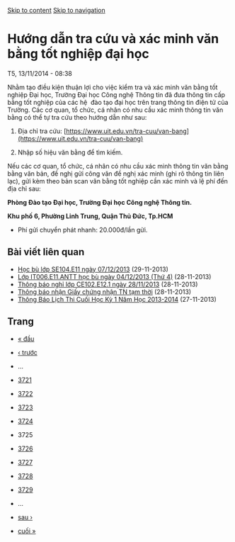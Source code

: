 [Skip to content](https://daa.uit.edu.vn/thongbao/huong-dan-tra-cuu-va-xac-minh-van-bang-tot-nghiep-dai-hoc?page=3724#main)
 [Skip to navigation](https://daa.uit.edu.vn/thongbao/huong-dan-tra-cuu-va-xac-minh-van-bang-tot-nghiep-dai-hoc?page=3724#main-nav)

Hướng dẫn tra cứu và xác minh văn bằng tốt nghiệp đại học
=========================================================

T5, 13/11/2014 - 08:38

Nhằm tạo điều kiện thuận lợi cho việc kiểm tra và xác minh văn bằng tốt nghiệp Đại học, Trường Đại học Công nghệ Thông tin đã đưa thông tin cấp bằng tốt nghiệp của các hệ  đào tạo đại học trên trang thông tin điện tử của Trường. Các cơ quan, tổ chức, cá nhân có nhu cầu xác minh thông tin văn bằng có thể tự tra cứu theo hướng dẫn như sau:

1.  Địa chỉ tra cứu: [https://www.uit.edu.vn/tra-cuu/van-bang](https://www.uit.edu.vn/tra-cuu/van-bang)
    
2.  Nhập số hiệu văn bằng để tìm kiếm.

Nếu các cơ quan, tổ chức, cá nhân có nhu cầu xác minh thông tin văn bằng bằng văn bản, đề nghị gửi công văn đề nghị xác minh (ghi rõ thông tin liên lạc), gửi kèm theo bản scan văn bằng tốt nghiệp cần xác minh và lệ phí đến địa chỉ sau:  

**Phòng Đào tạo Đại học, Trường Đại học Công nghệ Thông tin.**

**Khu phố 6, Phường Linh Trung, Quận Thủ Đức, Tp.HCM**

*   Phí gửi chuyển phát nhanh: 20.000đ/lần gửi.

Bài viết liên quan
------------------

*   [Học bù lớp SE104.E11 ngày 07/12/2013](https://daa.uit.edu.vn/thongbao/hoc-bu-lop-se104e11-ngay-07122013)
     (29-11-2013)
*   [Lớp IT006.E11.ANTT học bù ngày 04/12/2013 (Thứ 4)](https://daa.uit.edu.vn/thongbao/lop-it006e11antt-hoc-bu-ngay-04122013-thu-4)
     (28-11-2013)
*   [Thông báo nghỉ lớp CE102.E12.1 ngày 28/11/2013](https://daa.uit.edu.vn/thongbao/thong-bao-nghi-lop-ce102e121-ngay-28112013)
     (28-11-2013)
*   [Thông báo nhận Giấy chứng nhận TN tạm thời](https://daa.uit.edu.vn/thongbao/thong-bao-nhan-giay-chung-nhan-tn-tam-thoi)
     (28-11-2013)
*   [Thông Báo Lịch Thi Cuối Học Kỳ 1 Năm Học 2013-2014](https://daa.uit.edu.vn/thongbao/thong-bao-lich-thi-cuoi-hoc-ky-1-nam-hoc-2013-2014)
     (27-11-2013)

Trang
-----

*   [« đầu](https://daa.uit.edu.vn/thongbao/huong-dan-tra-cuu-va-xac-minh-van-bang-tot-nghiep-dai-hoc "Đến trang đầu tiên")
    
*   [‹ trước](https://daa.uit.edu.vn/thongbao/huong-dan-tra-cuu-va-xac-minh-van-bang-tot-nghiep-dai-hoc?page=3723 "Đến trang kế trước")
    
*   …
*   [3721](https://daa.uit.edu.vn/thongbao/huong-dan-tra-cuu-va-xac-minh-van-bang-tot-nghiep-dai-hoc?page=3720 "Đến trang 3721")
    
*   [3722](https://daa.uit.edu.vn/thongbao/huong-dan-tra-cuu-va-xac-minh-van-bang-tot-nghiep-dai-hoc?page=3721 "Đến trang 3722")
    
*   [3723](https://daa.uit.edu.vn/thongbao/huong-dan-tra-cuu-va-xac-minh-van-bang-tot-nghiep-dai-hoc?page=3722 "Đến trang 3723")
    
*   [3724](https://daa.uit.edu.vn/thongbao/huong-dan-tra-cuu-va-xac-minh-van-bang-tot-nghiep-dai-hoc?page=3723 "Đến trang 3724")
    
*   3725
*   [3726](https://daa.uit.edu.vn/thongbao/huong-dan-tra-cuu-va-xac-minh-van-bang-tot-nghiep-dai-hoc?page=3725 "Đến trang 3726")
    
*   [3727](https://daa.uit.edu.vn/thongbao/huong-dan-tra-cuu-va-xac-minh-van-bang-tot-nghiep-dai-hoc?page=3726 "Đến trang 3727")
    
*   [3728](https://daa.uit.edu.vn/thongbao/huong-dan-tra-cuu-va-xac-minh-van-bang-tot-nghiep-dai-hoc?page=3727 "Đến trang 3728")
    
*   [3729](https://daa.uit.edu.vn/thongbao/huong-dan-tra-cuu-va-xac-minh-van-bang-tot-nghiep-dai-hoc?page=3728 "Đến trang 3729")
    
*   …
*   [sau ›](https://daa.uit.edu.vn/thongbao/huong-dan-tra-cuu-va-xac-minh-van-bang-tot-nghiep-dai-hoc?page=3725 "Đến trang kế sau")
    
*   [cuối »](https://daa.uit.edu.vn/thongbao/huong-dan-tra-cuu-va-xac-minh-van-bang-tot-nghiep-dai-hoc?page=3863 "Đến trang cuối cùng")